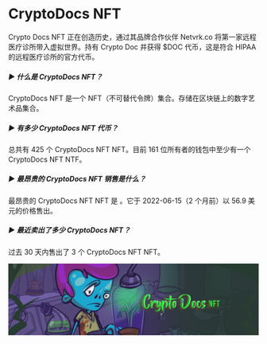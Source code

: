 # CryptoDocs NFT

Crypto Docs NFT 正在创造历史，通过其品牌合作伙伴 Netvrk.co 将第一家远程医疗诊所带入虚拟世界。持有 Crypto Doc 并获得 $DOC 代币，这是符合 HIPAA 的远程医疗诊所的官方代币。

##### ▶ 什么是 CryptoDocs NFT？

CryptoDocs NFT 是一个 NFT（不可替代令牌）集合。存储在区块链上的数字艺术品集合。

##### ▶ 有多少 CryptoDocs NFT 代币？

总共有 425 个 CryptoDocs NFT NFT。目前 161 位所有者的钱包中至少有一个 CryptoDocs NFT NTF。

##### ▶ 最昂贵的 CryptoDocs NFT 销售是什么？

最昂贵的 CryptoDocs NFT NFT 是 。它于 2022-06-15（2 个月前）以 56.9 美元的价格售出。

##### ▶ 最近卖出了多少 CryptoDocs NFT？

过去 30 天内售出了 3 个 CryptoDocs NFT NFT。

![NFT](unnamed.png)
